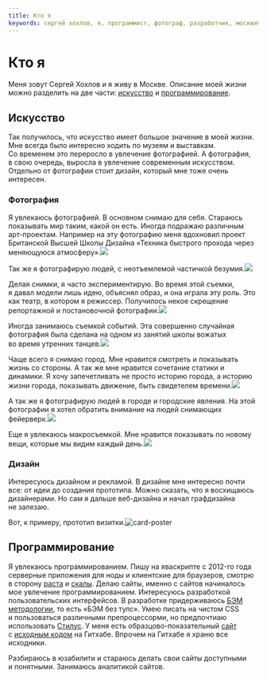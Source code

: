 ```yaml
---
title: Кто я
keywords: сергей хохлов, я, программист, фотограф, разработчик, москвич, ценности, математика, информатика, бэм, методология, данные, анализ, яваскрипт, js, javascript, дизайн, искусство, skhokhlov
---
```

# Кто я

Меня зовут Сергей Хохлов и&nbsp;я&nbsp;живу в&nbsp;Москве. Описание моей жизни можно разделить на&nbsp;две части: [искусство](#искусство) и&nbsp;[программирование](#программирование).

## Искусство

Так получилось, что искусство имеет большое значение в&nbsp;моей жизни. Мне всегда было интересно ходить по&nbsp;музеям и&nbsp;выставкам. Со&nbsp;временем это переросло в&nbsp;увлечение фотографией. А&nbsp;фотография, в&nbsp;свою очередь, выросла в&nbsp;увлечение современным искусством. Отдельно от&nbsp;фотографии стоит дизайн, который мне тоже очень интересен.

### Фотография

Я&nbsp;увлекаюсь фотографией. В&nbsp;основном снимаю для себя. Стараюсь показывать мир таким, какой он&nbsp;есть. Иногда подражаю различным арт-проектам. Например на&nbsp;эту фотографию меня вдохновил проект Британской Высшей Школы Дизайна &laquo;Техника быстрого прохода через меняющуюся атмосферу&raquo;.![](/images/who-i-am/metro.jpg) 

Так&nbsp;же я&nbsp;фотографирую людей, с&nbsp;неотъемлемой частичкой безумия.![](/images/who-i-am/backlight.jpg) 

Делая снимки, я&nbsp;часто экспериментирую. Во&nbsp;время этой съемки, я&nbsp;давал модели лишь идею, объяснял образ, и&nbsp;она играла эту роль. Это как театр, в&nbsp;котором я&nbsp;режиссер. Получилось некое скрещение репортажной и&nbsp;постановочной фотографии.![](/images/who-i-am/girl.jpg)

Иногда занимаюсь съемкой событий. Эта совершенно случайная фотография была сделана на&nbsp;одном из&nbsp;занятий школы вожатых во&nbsp;время утренних танцев.![](/images/who-i-am/event.jpg)

Чаще всего я&nbsp;снимаю город. Мне нравится смотреть и показывать жизнь со стороны. А так же мне нравится сочетание статики и динамики. Я хочу запечетливать не просто историю города, а историю жизни города, показывать движение, быть свидетелем времени.![](/images/who-i-am/city.jpg)

А&nbsp;так&nbsp;же я&nbsp;фотографирую людей в&nbsp;городе и&nbsp;городские явления. На&nbsp;этой фотографии я&nbsp;хотел обратить внимание на&nbsp;людей снимающих фейерверк.![](/images/who-i-am/firework.jpg)

Еще я&nbsp;увлекаюсь макросъемкой. Мне нравится показывать по&nbsp;новому вещи, которые мы&nbsp;видим каждый день.![](/images/who-i-am/plant.jpg)

### Дизайн

Интересуюсь дизайном и&nbsp;рекламой. В&nbsp;дизайне мне интересно почти все: от&nbsp;идеи до&nbsp;создания прототипа. Можно сказать, что я&nbsp;восхищаюсь дизайнерами. Но&nbsp;сам я&nbsp;дальше веб-дизайна и&nbsp;начал графдизайна не&nbsp;залезаю.

Вот, к&nbsp;примеру, прототип визитки.![card-poster](/images/who-i-am/card-poster.png)

## Программирование

Я&nbsp;увлекаюсь программированием. Пишу на&nbsp;яваскрипте c&nbsp;2012-го года серверные приложения для ноды и&nbsp;клиентские для браузеров, смотрю в&nbsp;сторону [раста](https://www.rust-lang.org) и&nbsp;[скалы](http://www.scala-lang.org). Делаю сайты, именно с&nbsp;сайтов начиналось мое увлечение программированием. Интересуюсь разработкой пользовательских интерфейсов. В&nbsp;разработке придерживаюсь [БЭМ методологии](https://ru.bem.info), то&nbsp;есть &laquo;БЭМ без тулс&raquo;. Умею писать на&nbsp;чистом CSS и&nbsp;пользоваться различными препроцессорми, но&nbsp;предпочтиаю использовать [Стилус](http://stylus-lang.com). У&nbsp;меня есть образцово-показательный [сайт](https://www.worldfly.org) с&nbsp;[исходным кодом](https://github.com/skhokhlov/worldfly.org) на&nbsp;Гитхабе. Впрочем на&nbsp;Гитхабе я&nbsp;храню все исходники.

Разбираюсь в&nbsp;юзабилити и&nbsp;стараюсь делать свои сайты доступными и&nbsp;понятными. Занимаюсь аналитикой сайтов.
